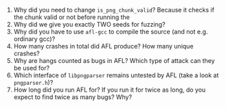 1. Why did you need to change `is_png_chunk_valid`?
    Because it checks if the chunk valid or not before running the 
2. Why did we give you exactly TWO seeds for fuzzing?
3. Why did you have to use `afl-gcc` to compile the source (and not e.g. ordinary gcc)?
4. How many crashes in total did AFL produce? How many unique crashes?
5. Why are hangs counted as bugs in AFL? Which type of attack can they be used for?
6. Which interface of `libpngparser` remains untested by AFL (take a look at `pngparser.h`)?
7. How long did you run AFL for? If you run it for twice as long, do you expect to find twice as many bugs? Why?
